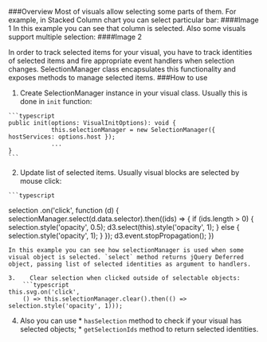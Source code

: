 ###Overview
Most of visuals allow selecting some parts of them. For example, in Stacked Column chart you can select particular bar:
####Image 1 
In this example you can see that column is selected. Also some visuals support multiple selection:
####Image 2

In order to track selected items for your visual, you have to track identities of selected items and fire appropriate event handlers when selection changes. SelectionManager class encapsulates this functionality and exposes methods to manage selected items.
###How to use
1.    Create SelectionManager instance in your visual class. Usually this is done in `init` function:

    ```typescript
    public init(options: VisualInitOptions): void {
                this.selectionManager = new SelectionManager({ hostServices: options.host });
                ...
    }
    ```

2.    Update list of selected items. Usually visual blocks are selected by mouse click:

    ```typescript
selection
    .on('click', function (d) {
        selectionManager.select(d.data.selector).then((ids) => {
            if (ids.length > 0) {
                selection.style('opacity', 0.5);
                d3.select(this).style('opacity', 1);
            } else {
                selection.style('opacity', 1);
            }
        });
        d3.event.stopPropagation();
    })
```
In this example you can see how selectionManager is used when some visual object is selected. `select` method returns jQuery Deferred object, passing list of selected identities as argument to handlers.

3.    Clear selection when clicked outside of selectable objects:
    ```typescript
this.svg.on('click', 
    () => this.selectionManager.clear().then(() => selection.style('opacity', 1)));
```

4.    Also you can use
    *    `hasSelection` method to check if your visual has selected objects;
    *    `getSelectionIds` method to return selected identities.